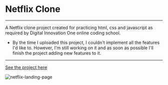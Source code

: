 # Netflix Clone
***

A Netflix clone project created for practicing html, css and javascript as required by Digital Innovation One online coding school.

* By the time I uploaded this project, I couldn't implement all the features I'd like to. However, I'm still working on it and as soon as possible I'll finish the project adding new features to it.
***

[See the project here](https://willson-alflen.github.io/dio-project-netflixClone/)

![netflix-landing-page](https://user-images.githubusercontent.com/87523872/159118551-5f7cc2cd-a787-44bc-8034-aea203657431.png)
